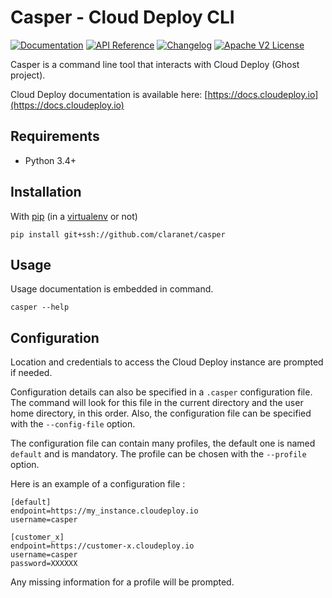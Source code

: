 # Casper - Cloud Deploy CLI
[![Documentation](https://img.shields.io/badge/documentation-cloud--deploy-brightgreen.svg)](https://docs.cloud-deploy.io/rst/cli.html) [![API Reference](http://img.shields.io/badge/api-reference-blue.svg)](https://docs.cloud-deploy.io/rst/api.html) [![Changelog](https://img.shields.io/badge/changelog-release-green.svg)](https://github.com/claranet/casper/blob/master/CHANGELOG.md) [![Apache V2 License](http://img.shields.io/badge/license-Apache%20V2-blue.svg)](https://github.com/claranet/casper/blob/master/LICENSE)


Casper is a command line tool that interacts with Cloud Deploy (Ghost project).

Cloud Deploy documentation is available here: [https://docs.cloudeploy.io](https://docs.cloudeploy.io)

Requirements
------------

* Python 3.4+

Installation
------------
With [pip](https://pip.pypa.io) (in a [virtualenv](https://virtualenv.pypa.io) or not)

```
pip install git+ssh://github.com/claranet/casper
```

Usage
-----
Usage documentation is embedded in command.
```
casper --help
```

Configuration
-------------
Location and credentials to access the Cloud Deploy instance are prompted if needed.

Configuration details can also be specified in a `.casper` configuration file.
The command will look for this file in the current directory and the user home directory, in this order.
Also, the configuration file can be specified with the `--config-file` option.

The configuration file can contain many profiles, the default one is named `default` and is mandatory. The profile can be chosen with the `--profile` option.

Here is an example of a configuration file :

```
[default]
endpoint=https://my_instance.cloudeploy.io
username=casper

[customer_x]
endpoint=https://customer-x.cloudeploy.io
username=casper
password=XXXXXX
```

Any missing information for a profile will be prompted.
